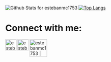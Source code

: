 ![Github Stats for estebanmc1753](https://github-readme-stats.vercel.app/api?username=estebanmc1753&show_icons=true&hide_border=true&title_color=6CA0FF&icon_color=6CA0FF&bg_color=ffffff)
[![Top Langs](https://github-readme-stats.vercel.app/api/top-langs/?username=estebanmc1753&layout=compact)](https://github.com/anuraghazra/github-readme-stats)

# Connect with me:
[<img align="left" alt="estebanmc1753 | GMail" width="35px" src="https://i.imgur.com/YQSSJe5.png" />][gmail]
[<img align="left" alt="estebanmc1753 | Instagram" width="35px" src="https://i.imgur.com/nl4qNj5.png" />][instagram]
[<img align="left" alt="estebanmc1753 | LinkedIn" width="55px" src="https://cdn-icons-png.flaticon.com/512/174/174857.png" />][linkedin]

[gmail]: mailto:estebanmc1753@gmail.com?Subject=Contacto
[instagram]: https://www.instagram.com/estebanmc1753/
[linkedin]: https://www.linkedin.com/in/estebanmc1753/
